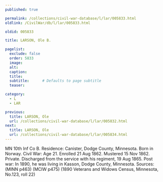 ```yaml
---
published: true

permalink: /collections/civil-war-database/l/lar/005833.html
oldlink: /CivilWar/db/l/lar/005833.html

oldid: 005833

title: LARSON, Ole B.

pagelist:
  exclude: false
  order: 5833
  image: 
  alt:
  caption:
  title:
  subtitle:      # Defaults to page subtitle
  teaser:

category: 
  - L 
  - LAR

previous:
  title: LARSON, Ole
  url: /collections/civil-war-database/l/lar/005832.html  
next:
  title: LARSON, Ole
  url: /collections/civil-war-database/l/lar/005834.html   
---
```

MN 10th Inf Co B. Residence: Canister, Dodge County, Minnesota. Born in Norway. Civil War: Age 21. Enrolled 21 Aug 1862. Mustered 15 Nov 1862. Private. Discharged from the service with his regiment, 19 Aug 1865. Post war: In 1890, he was living in Kasson, Dodge County, Minnesota. Sources: (MINN p463) (MCIW p475) (1890 Veterans and Widows Census, Minnesota, No.123, roll 22)